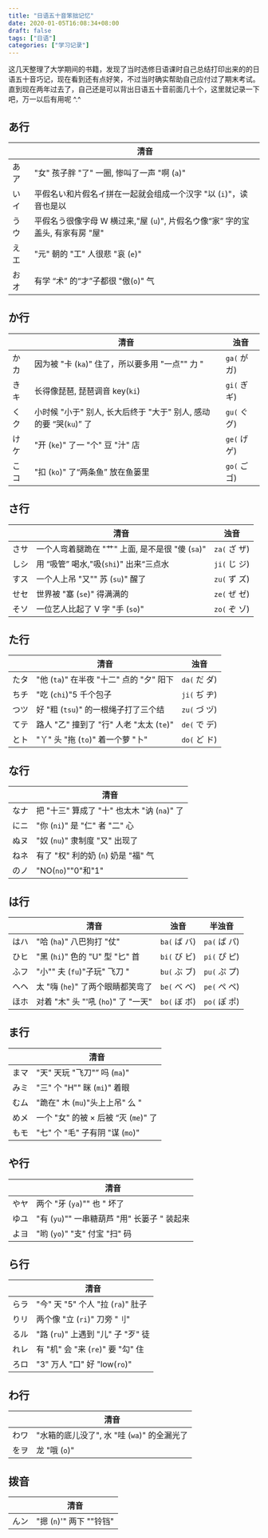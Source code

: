 ```yaml
---
title: "日语五十音笨拙记忆"
date: 2020-01-05T16:08:34+08:00
draft: false
tags: ["日语"]
categories: ["学习记录"]
---
```


这几天整理了大学期间的书籍，发现了当时选修日语课时自己总结打印出来的的日语五十音巧记，现在看到还有点好笑，不过当时确实帮助自己应付过了期末考试。直到现在两年过去了，自己还是可以背出日语五十音前面几十个，这里就记录一下吧，万一以后有用呢 ^.^

## あ行

|      | 清音                                                         |
| ---- | ------------------------------------------------------------ |
| あア | "女" 孩子胖 "了" 一圈, 惨叫了一声 "啊 (`a`)"                       |
| いイ | 平假名い和片假名イ拼在一起就会组成一个汉字 "以 (`i`)"，读音也是以 |
| うウ | 平假名う很像字母 W 横过来,"屋 (`u`)", 片假名ウ像“家” 字的宝盖头, 有家有房 "屋" |
| えエ | "元" 朝的 "工" 人很悲 "哀 (`e`)"                                  |
| おオ | 有学 “术” 的“才”子都很 "傲(`o`)" 气                              |

## か行

|      | 清音                                                       | 浊音        |
| ---- | ---------------------------------------------------------- | ----------- |
| かカ | 因为被 "卡 (`ka`)" 住了，所以要多用 "一点"" 力 "                 | `ga(` が ガ) |
| きキ | 长得像琵琶, 琵琶调音 key(`ki`)                               | `gi(` ぎ ギ) |
| くク | 小时候 "小于" 别人, 长大后终于 "大于" 别人, 感动的要 “哭(`ku`)” 了 | `gu(` ぐ グ) |
| けケ | "开 (`ke`)" 了一 "个" 豆 "汁" 店                                 | `ge(` げ ゲ) |
| こコ | "扣 (`ko`)" 了“两条鱼” 放在鱼篓里                             | `go(` ご ゴ) |

## さ行

|      | 清音                                        | 浊音        |
| ---- | ------------------------------------------- | ----------- |
| さサ | 一个人弯着腿跪在 "艹" 上面, 是不是很 "傻 (`sa`)" | `za(` ざ ザ) |
| しシ | 用 “吸管” 喝水,"吸(`shi`)" 出来“三点水         | `ji(` じ ジ) |
| すス | 一个人上吊 "又"" 苏 (`su`)" 醒了                | `zu(` ず ズ) |
| せセ | 世界被 "塞 (`se`)" 得满满的                    | `ze(` ぜ ゼ) |
| そソ | 一位艺人比起了 V 字 "手 (`so`)"                 | `zo(` ぞ ゾ) |



## た行

|      | 清音                               | 浊音        |
| ---- | ---------------------------------- | ----------- |
| たタ | "他 (`ta`)" 在半夜 "十二" 点的 "夕" 阳下 | `da(` だ ダ) |
| ちチ | "吃 (`chi`)"5 千个包子               | `ji(` ぢ ヂ) |
| つツ | 好 "粗 (`tsu`)" 的一根绳子打了三个结  | `zu(` づ ヅ) |
| てテ | 路人 "乙" 撞到了 "行" 人老 "太太 (`te`)" | `de(` で デ) |
| とト | "丫" 头 "拖 (`to`)" 着一个萝 "卜"       | `do(` ど ド) |



## な行

|      | 清音                                 |
| ---- | ------------------------------------ |
| なナ | 把 "十三" 算成了 "十" 也太木 "讷 (`na`)" 了 |
| にニ | "你 (`ni`)" 是 "仁" 者 "二" 心             |
| ぬヌ | "奴 (`nu`)" 隶制度 "又" 出现了           |
| ねネ | 有了 "权" 利的奶 (`n`) 奶是 "福" 气        |
| のノ | "NO(`no`)""0"和"1"                   |



## は行

|      | 清音                           | 浊音        | 半浊音      |
| ---- | ------------------------------ | ----------- | ----------- |
| はハ | "哈 (`ha`)" 八巴狗打 "仗"         | `ba(` ば バ) | `pa(` ぱ パ) |
| ひヒ | "黑 (`hi`)" 色的 "U" 型 "匕" 首      | `bi(` び ビ) | `pi(` ぴ ピ) |
| ふフ | "小"" 夫 (`fu`)"子玩" 飞刀 "       | `bu(` ぶ ブ) | `pu(` ぷ プ) |
| へヘ | 太 "嗨 (`he`)" 了两个眼睛都笑弯了 | `be(` べ ベ) | `pe(` ぺ ペ) |
| ほホ | 对着 "木" 头 "'吼 (`ho`)" 了 "一天"  | `bo(` ぼ ボ) | `po(` ぽ ポ) |



## ま行

|      | 清音                          |
| ---- | ----------------------------- |
| まマ | "天" 天玩 "飞刀"” 吗 (`ma`)"      |
| みミ | "三" 个 "H"" 眯 (`mi`)" 着眼       |
| むム | "跪在" 木 (`mu`)"头上上吊" 么 "   |
| めメ | 一个 "女" 的被 × 后被 “灭 (`me`)" 了 |
| もモ | "七" 个 "毛" 子有阴 "谋 (`mo`)"    |



## や行

|      | 清音                                   |
| ---- | -------------------------------------- |
| やヤ | 两个 "牙 (`ya`)"" 也 " 坏了                 |
| ゆユ | "有 (`yu`)"" 一串糖葫芦 "用" 长篓子 " 装起来 |
| よヨ | "哟 (`yo`)" "支" 付宝 "扫" 码              |



## ら行

|      | 清音                         |
| ---- | ---------------------------- |
| らラ | "今" 天 "5" 个人 "拉 (`ra`)" 肚子  |
| りリ | 两个像 "立 (`ri`)" 刀旁 "刂"     |
| るル | "路 (`ru`)" 上遇到 "儿" 子 "歹" 徒 |
| れレ | 有 "机" 会 "来 (`re`)" 要 "勾" 住   |
| ろロ | "3" 万人 "口" 好 "low(`ro`)"     |



## わ行

|      | 清音                                    |
| ---- | --------------------------------------- |
| わワ | "水箱的底儿没了", 水 "哇 (`wa`)" 的全漏光了 |
| をヲ | 龙 "哦 (`o`)"                             |



## 拨音


|      | 清音                  |
| ---- | --------------------- |
| んン | "摁 (`n`)'" 两下 ""铃铛" |